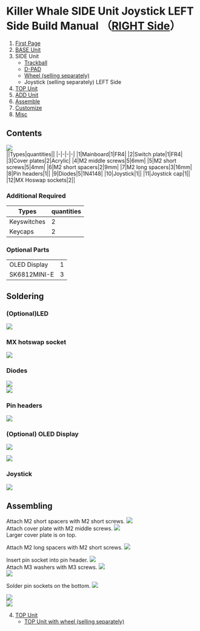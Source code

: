 # Killer Whale SIDE Unit Joystick LEFT Side Build Manual （[RIGHT Side](../rightside/3_SIDE_JOYSTICK.md)）

1. [First Page](../README_EN.md)
2. [BASE Unit](../leftside/2_BASE.md)
3. SIDE Unit
   - [Trackball](../leftside/3_SIDE_TRACKBALL.md)
   - [D-PAD](../leftside/3_SIDE_DPAD.md)
   - [Wheel (selling separately)](../leftside/3_SIDE_WHEEL.md)
   - Joystick (selling separately) LEFT Side
4.  [TOP Unit](../leftside/4_TOP.md)
5. [ADD Unit](../leftside/5_ADD.md)
6. [Assemble](../leftside/6_ASSEMBLE.md)
7. [Customize](../leftside/7_CUSTOM.md)
8. [Misc](../leftside/8_MISC.md)
   
## Contents
![](../img/joystick/IMG_5459.jpg)    
||Types|quantities||
|-|-|-|-|
|1|Mainboard|1|FR4|
|2|Switch plate|1|FR4|
|3|Cover plates|2|Acrylic|
|4|M2 middle screws|5|6mm|
|5|M2 short screws|5|4mm|
|6|M2 short spacers|2|9mm|
|7|M2 long spacers|3|16mm|
|8|Pin headers|1||
|9|Diodes|5|1N4148|
|10|Joystick|1||
|11|Joystick cap|1||
|12|MX Hoswap sockets|2||


### Additional Required
|Types|quantities|
|-|-|
|Keyswitches|2|
|Keycaps|2|


### Optional Parts
<table>
    <tr>
      <td>OLED Display</a></td> 
      <td>1</td>
    </tr>
    <tr>
      <td>SK6812MINI-E</td>
      <td>3</td>
    </tr>
 </table>

## Soldering
### (Optional)LED 
![](../img/joystick/IMG_5469.jpg)  
### MX hotswap socket
![](../img/joystick/IMG_5472.jpg)  
### Diodes
![](../img/joystick/IMG_5478.jpg)  
![](../img/joystick/IMG_5482.jpg)  


### Pin headers
![](../img/joystick/IMG_5493.jpg)  

### (Optional) OLED Display
![](../img/joystick/IMG_5505.jpg)  

![](../img/trackball/IMG_5116.jpg)  
### Joystick 
![](../img/joystick/IMG_5508.jpg)  



## Assembling
Attach M2 short spacers with M2 short screws. 
![](../img/joystick/IMG_5550.jpg)  
Attach cover plate with M2 middle screws.
![](../img/joystick/IMG_5553.jpg)  
Larger cover plate is on top.

Attach M2 long spacers with M2 short screws.
![](../img/joystick/IMG_5556.jpg)  
  
Insert pin socket into pin header.
![](../img/joystick/IMG_5559.jpg)  
Attach M3 washers with M3 screws. 
![](../img/trackball/IMG_5169.jpg)    
![](../img/joystick/IMG_5563.jpg)  

Solder pin sockets on the bottom.
![](../img/trackball/IMG_5184.jpg)  

![](../img/joystick/IMG_5567.jpg)  
![](../img/joystick/IMG_5574.jpg)  

4. [TOP Unit](../leftside/4_TOP.md)
   - [TOP Unit with wheel (selling separately)](../leftside/4_TOP_WHEEL.md)



